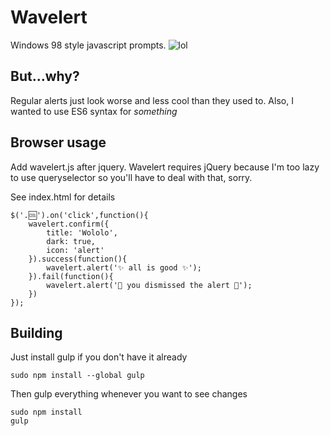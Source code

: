 # Wavelert
Windows 98 style javascript prompts.
![lol](https://raw.github.com/lawwrr/Wavelert/master/screenshot.gif)

## But…why?
Regular alerts just look worse and less cool than they used to. Also, I wanted to use ES6 syntax for *something*

## Browser usage
Add wavelert.js after jquery. Wavelert requires jQuery because I'm too lazy to use queryselector so you'll have to deal with that, sorry.

See index.html for details

	$('.🆒').on('click',function(){
		wavelert.confirm({
			title: 'Wololo',
			dark: true,
			icon: 'alert'
		}).success(function(){
            wavelert.alert('✨ all is good ✨');
        }).fail(function(){
            wavelert.alert('💩 you dismissed the alert 💩');
		})
	});

## Building
Just install gulp if you don't have it already

	sudo npm install --global gulp

Then gulp everything whenever you want to see changes

	sudo npm install
	gulp

